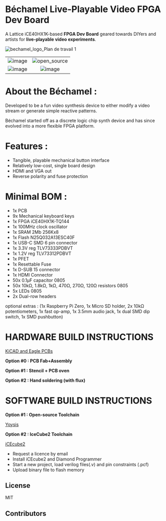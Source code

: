 # Béchamel Live-Playable Video FPGA Dev Board



A Lattice iCE40HX1K-based **FPGA Dev Board** geared towards DIYers and artists for **live-playable video experiments**.

![bechamel_logo_Plan de travail 1](https://github.com/user-attachments/assets/a3b16d4a-b1e6-4357-a8fe-4a8e616bc0d5)


|                          |                          |
:-------------------------:|:-------------------------:
![image](https://github.com/user-attachments/assets/bf17c343-4a2a-4723-ada7-5bc602cbb8f3)  | ![open_source](https://github.com/user-attachments/assets/3fbdfb6a-2741-4e5c-9634-7913a16e93b9) 
![image](https://github.com/user-attachments/assets/ec43d231-f804-41db-ba54-e15a378fc0b0)  | ![image](https://github.com/user-attachments/assets/5524e9eb-a8dd-4333-9468-72597a95a8ff)


# About the Béchamel :

Developed to be a fun video synthesis device to either modify a video stream or generate simple reactive patterns.

Béchamel started off as a discrete logic chip synth device and has since evolved into a more flexible FPGA platform.


# Features :

- Tangible, playable mechanical button interface
- Relatively low-cost, single board design
- HDMI and VGA out
- Reverse polarity and fuse protection

# Minimal BOM :
- 1x PCB
- 9x Mechanical keyboard keys
- 1x FPGA iCE40HX1K-TQ144
- 1x 100MHz clock oscillator
- 1x SRAM 2Mb 256Kx8
- 1x Flash N25Q032A13ESC40F
- 1x USB-C SMD 6 pin connector
- 1x 3.3V reg TLV73333PDBVT 
- 1x 1.2V reg TLV73312PDBVT
- 1x PFET
- 1x Resettable Fuse
- 1x D-SUB 15 connector
- 1x HDMI Connector 
- 50x 0.1µF capacitor 0805
- 50x  10kΩ, 1.8kΩ, 1kΩ, 470Ω, 270Ω, 120Ω resistors 0805
- 5x LEDs 0805
- 2x Dual-row headers

optional extras : (1x Raspberry Pi Zero, 1x Micro SD holder, 2x 10kΩ potentiometers, 1x fast op-amp, 1x 3.5mm audio jack, 1x dual SMD dip switch, 1x SMD pushbutton)


# HARDWARE BUILD INSTRUCTIONS

[KiCAD and Eagle PCBs](https://github.com/merlinmarrs/iCE40HX-verilog-video-patterns/tree/main/PCB%20files)

**Option #0 : PCB Fab+Assembly**

**Option #1 : Stencil + PCB oven**

**Option #2 : Hand soldering (with flux)**

# SOFTWARE BUILD INSTRUCTIONS

**Option #1 : Open-source Toolchain**

[Yoysis](https://github.com/YosysHQ/yosys)

**Option #2 : IceCube2 Toolchain**

[iCEcube2](https://www.latticesemi.com/iCEcube2)

- Request a licence by email
- Install iCEcube2 and Diamond Programmer
- Start a new project, load verilog files(.v) and pin constraints (.pcf)
- Upload binary file to flash memory

## License

MIT

## Contributors
